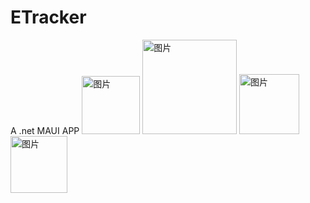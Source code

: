 # ETracker
A .net MAUI APP
<img width="93" alt="图片" src="https://github.com/ooimiakon/ETracker/assets/86107944/2342c011-ed40-48d5-926c-241d38fa6e7a">
<img width="151" alt="图片" src="https://github.com/ooimiakon/ETracker/assets/86107944/e62ea17f-70ed-4e9a-91b4-1a632ee474b1">
<img width="96" alt="图片" src="https://github.com/ooimiakon/ETracker/assets/86107944/aa2d90f1-c652-49cf-bd4d-8c18ffa75d2f">
<img width="91" alt="图片" src="https://github.com/ooimiakon/ETracker/assets/86107944/540ae0b0-4544-486c-811f-054f2da9cdc7">

